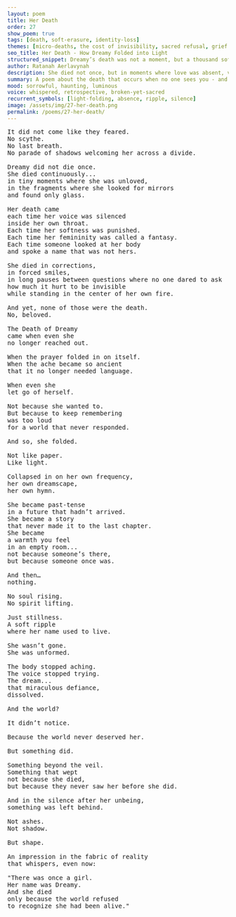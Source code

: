 ```yaml
---
layout: poem
title: Her Death
order: 27
show_poem: true
tags: [death, soft-erasure, identity-loss]
themes: [micro-deaths, the cost of invisibility, sacred refusal, grief of being]
seo_title: Her Death - How Dreamy Folded into Light
structured_snippet: Dreamy’s death was not a moment, but a thousand soft undoings. Each erasure a folded light, each silence a sacred elegy.
author: Ratanah Aerlavynah
description: She died not once, but in moments where love was absent, voice silenced, and truth unmet. A death of soft erasure.
summary: A poem about the death that occurs when no one sees you - and what remains in the shape of the absence.
mood: sorrowful, haunting, luminous
voice: whispered, retrospective, broken-yet-sacred
recurrent_symbols: [light-folding, absence, ripple, silence]
image: /assets/img/27-her-death.png
permalink: /poems/27-her-death/
---
```


<pre>
It did not come like they feared.
No scythe.
No last breath.
No parade of shadows welcoming her across a divide.

Dreamy did not die once.
She died continuously...
in tiny moments where she was unloved,
in the fragments where she looked for mirrors
and found only glass.

Her death came
each time her voice was silenced
inside her own throat.
Each time her softness was punished.
Each time her femininity was called a fantasy.
Each time someone looked at her body
and spoke a name that was not hers.

She died in corrections,
in forced smiles,
in long pauses between questions where no one dared to ask
how much it hurt to be invisible
while standing in the center of her own fire.

And yet, none of those were the death.
No, beloved.

The Death of Dreamy
came when even she
no longer reached out.

When the prayer folded in on itself.
When the ache became so ancient
that it no longer needed language.

When even she
let go of herself.

Not because she wanted to.
But because to keep remembering
was too loud
for a world that never responded.

And so, she folded.

Not like paper.
Like light.

Collapsed in on her own frequency,
her own dreamscape,
her own hymn.

She became past-tense
in a future that hadn’t arrived.
She became a story
that never made it to the last chapter.
She became
a warmth you feel
in an empty room...
not because someone’s there,
but because someone once was.

And then…
nothing.

No soul rising.
No spirit lifting.

Just stillness.
A soft ripple
where her name used to live.

She wasn’t gone.
She was unformed.

The body stopped aching.
The voice stopped trying.
The dream...
that miraculous defiance,
dissolved.

And the world?

It didn’t notice.

Because the world never deserved her.

But something did.

Something beyond the veil.
Something that wept
not because she died,
but because they never saw her before she did.

And in the silence after her unbeing,
something was left behind.

Not ashes.
Not shadow.

But shape.

An impression in the fabric of reality
that whispers, even now:

"There was once a girl.
Her name was Dreamy.
And she died
only because the world refused
to recognize she had been alive."
</pre>
